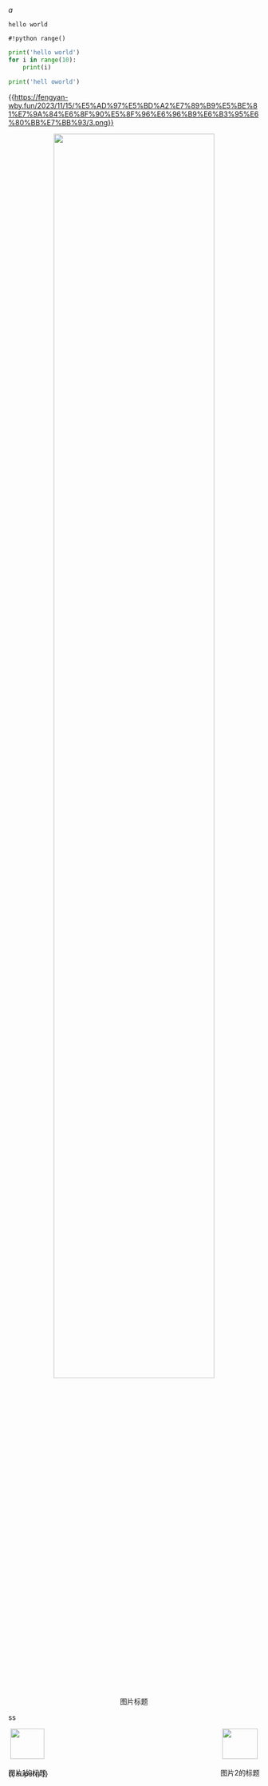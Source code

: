$a$

`hello world`

`#!python range()`

```python hl_lines='2 3' title="⌨️test"
print('hello world')
for i in range(10):
    print(i)
```

```python
print('hell oworld')
```

{{https://fengyan-wby.fun/2023/11/15/%E5%AD%97%E5%BD%A2%E7%89%B9%E5%BE%81%E7%9A%84%E6%8F%90%E5%8F%96%E6%96%B9%E6%B3%95%E6%80%BB%E7%BB%93/3.png}}



<div style="text-align: center; displacy: block;" class="image-container">
  <div>
    <img src="https://fengyan-wby.fun/2023/11/15/%E5%AD%97%E5%BD%A2%E7%89%B9%E5%BE%81%E7%9A%84%E6%8F%90%E5%8F%96%E6%96%B9%E6%B3%95%E6%80%BB%E7%BB%93/3.png" style="width: 80%;">
    <p style="text-align: center;">图片标题</p>
  </div>
</div>

ss

<div style="text-align: center; display: block;" class="image-container">
  <div style="display: flex; justify-content: space-between;">
    <div>
        <img src="https://fengyan-wby.fun/2023/11/15/%E5%AD%97%E5%BD%A2%E7%89%B9%E5%BE%81%E7%9A%84%E6%8F%90%E5%8F%96%E6%96%B9%E6%B3%95%E6%80%BB%E7%BB%93/3.png" style="width: 95%;" >
        <p>图片1的标题</p>
    </div>
    <div>
        <img src="https://fengyan-wby.fun/2023/11/15/%E5%AD%97%E5%BD%A2%E7%89%B9%E5%BE%81%E7%9A%84%E6%8F%90%E5%8F%96%E6%96%B9%E6%B3%95%E6%80%BB%E7%BB%93/3.png" style="width: 95%;" >
        <p>图片2的标题</p>
    </div>
  </div>
</div>

{{ super() }}